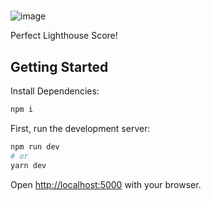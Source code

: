 # 

![image](https://user-images.githubusercontent.com/69855413/127091107-d0259944-2fe6-4061-8b05-2152fa3efb2f.png)

Perfect Lighthouse Score!

## Getting Started
Install Dependencies:
```bash
npm i
```
First, run the development server:

```bash
npm run dev
# or
yarn dev
```

Open [http://localhost:5000](http://localhost:5000) with your browser.

